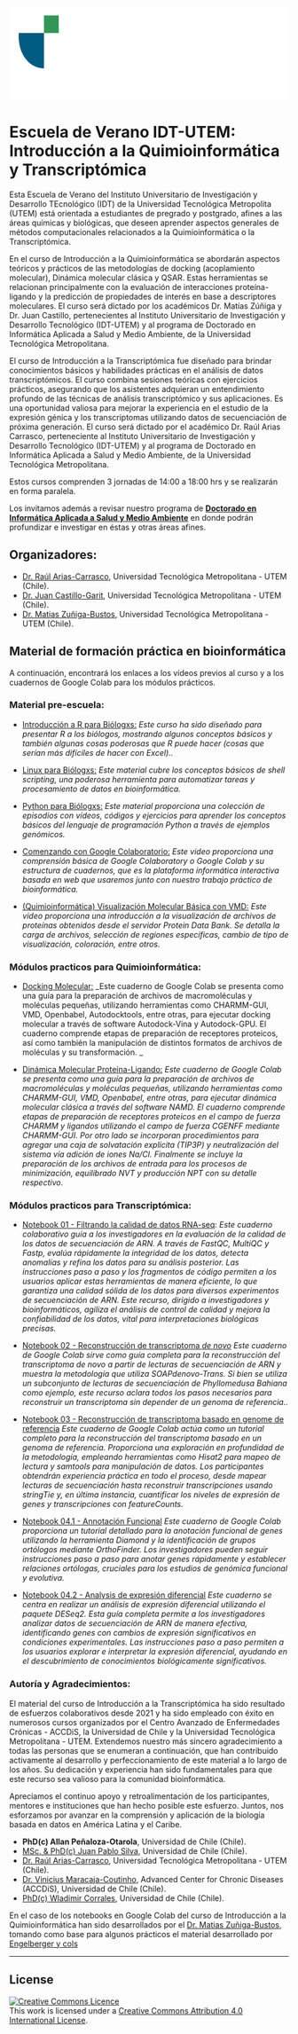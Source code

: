 
<img src="https://raw.githubusercontent.com/raulxbstk/EscuelaIDT-2024/main/Images/IDT%203.png" width="590" height="166">

# Escuela de Verano IDT-UTEM: Introducción a la Quimioinformática y Transcriptómica

Esta Escuela de Verano del Instituto Universitario de Investigación y Desarrollo TEcnológico (IDT) de la Universidad Tecnológica Metropolita (UTEM) está orientada a estudiantes de pregrado y postgrado, afines a las áreas químicas y biológicas, que deseen aprender aspectos generales de métodos computacionales relacionados a la Quimioinformática o la Transcriptómica. 

En el curso de Introducción a la Quimioinformática se abordarán aspectos teóricos y prácticos de las metodologías de docking (acoplamiento molecular), Dinámica molecular clásica y QSAR.  Estas herramientas se relacionan principalmente con la evaluación de interacciones proteína-ligando y la predicción de propiedades de interés en base a descriptores moleculares. El curso será dictado por los académicos Dr. Matías Zúñiga y Dr. Juan Castillo, pertenecientes al Instituto Universitario de Investigación y Desarrollo Tecnológico (IDT-UTEM) y al programa de Doctorado en Informática Aplicada a Salud y Medio Ambiente, de la Universidad Tecnológica Metropolitana.

El curso de Introducción a la Transcriptómica fue diseñado para brindar conocimientos básicos y habilidades prácticas en el análisis de datos transcriptómicos. El curso combina sesiones teóricas con ejercicios prácticos, asegurando que los asistentes adquieran un entendimiento profundo de las técnicas de análisis transcriptómico y sus aplicaciones. Es una oportunidad valiosa para mejorar la experiencia en el estudio de la expresión génica y los transcriptomas utilizando datos de secuenciación de próxima generación. El curso será dictado por el académico Dr. Raúl Arias Carrasco, perteneciente al Instituto Universitario de Investigación y Desarrollo Tecnológico (IDT-UTEM) y al programa de Doctorado en Informática Aplicada a Salud y Medio Ambiente, de la Universidad Tecnológica Metropolitana.

Estos cursos comprenden 3 jornadas de 14:00 a 18:00 hrs y se realizarán en forma paralela.

Los invitamos además a revisar nuestro programa de [**Doctorado en Informática Aplicada a Salud y Medio Ambiente**](https://postgrado.utem.cl/doctorado-iasma/) en donde podrán profundizar e investigar en éstas y otras áreas afines.


## Organizadores:

- [Dr. Raúl Arias-Carrasco](https://scholar.google.com/citations?user=WRPcvtMAAAAJ&hl=en), Universidad Tecnológica Metropolitana - UTEM (Chile).
- [Dr. Juan Castillo-Garit](https://scholar.google.com/citations?user=R2VZGPoAAAAJ&hl=es), Universidad Tecnológica Metropolitana - UTEM (Chile).
- [Dr. Matias Zuñiga-Bustos](https://scholar.google.com/citations?user=_BUA0-YAAAAJ&hl=es), Universidad Tecnológica Metropolitana - UTEM (Chile).


## Material de formación práctica en bioinformática

A continuación, encontrará los enlaces a los vídeos previos al curso y a los cuadernos de Google Colab para los módulos prácticos.


### Material pre-escuela:

- [Introducción a R para Biólogxs:](https://melbournebioinformatics.github.io/r-intro-biologists/intro_r_biologists.html)
_Este curso ha sido diseñado para presentar R a los biólogos, mostrando algunos conceptos básicos y también algunas cosas poderosas que R puede hacer (cosas que serían más difíciles de hacer con Excel).._
- [Linux para Biólogxs:](https://github.com/ssbcb/Linux-for-biologists-workshop/blob/main/Introduction-to-linux-101/Introduction-to-linux-101.md)
_Este material cubre los conceptos básicos de shell scripting, una poderosa herramienta para automatizar tareas y procesamiento de datos en bioinformática._
- [Python para Biólogxs:](https://www.pythonforbiologists.org/)
_Este material proporciona una colección de episodios con vídeos, códigos y ejercicios para aprender los conceptos básicos del lenguaje de programación Python a través de ejemplos genómicos._
- [Comenzando con Google Colaboratorio:](https://www.youtube.com/watch?v=inN8seMm7UI)
_Este video proporciona una comprensión básica de Google Colaboratory o Google Colab y su estructura de cuadernos, que es la plataforma informática interactiva basada en web que usaremos junto con nuestro trabajo práctico de bioinformática._

- [(Quimioinformática) Visualización Molecular Básica con VMD:](https://www.youtube.com/watch?v=qsRxPn20lIQ)
_Este video proporciona una introducción a la visualización de archivos de proteínas obtenidos desde el servidor Protein Data Bank. Se detalla la carga de archivos, selección de regiones específicas, cambio de tipo de visualización, coloración, entre otros._

### Módulos practicos para Quimioinformática:

- [Docking Molecular:](https://colab.research.google.com/drive/1H7HtO3B0pE6UDIObriwGbDi3YdFzX378?usp=sharing)
_Este cuaderno de Google Colab se presenta como una guía para la preparación de archivos de macromoléculas y moléculas pequeñas, utilizando herramientas como CHARMM-GUI, VMD, Openbabel, Autodocktools, entre otras, para ejecutar docking molecular a través de software Autodock-Vina y Autodock-GPU. El cuaderno comprende etapas de preparación de receptores proteicos, así como también la manipulación de distintos formatos de archivos de moléculas y su transformación. _

- [Dinámica Molecular Proteína-Ligando:](https://)
_Este cuaderno de Google Colab se presenta como una guía para la preparación de archivos de macromoléculas y moléculas pequeñas, utilizando herramientas como CHARMM-GUI, VMD, Openbabel, entre otras, para ejecutar dinámica molecular clásica a través del software NAMD. El cuaderno comprende etapas de preparación de receptores proteicos en el campo de fuerza CHARMM y ligandos utilizando el campo de fuerza CGENFF mediante CHARMM-GUI. Por otro lado se incorporan procedimientos para agregar una caja de solvatación explícita (TIP3P) y neutralización del sistema vía adición de iones Na/Cl. Finalmente se incluye la preparación de los archivos de entrada para los procesos de minimización, equilibrado NVT y producción NPT con su detalle respectivo._


### Módulos practicos para Transcriptómica:

- [Notebook 01 - Filtrando la calidad de datos RNA-seq](https://colab.research.google.com/drive/18zRlZPG2n9-JBJcwbINkUrHgiqQ-kglV?usp=sharing):
_Este cuaderno colaborativo guía a los investigadores en la evaluación de la calidad de los datos de secuenciación de ARN. A través de FastQC, MultiQC y Fastp, evalúa rápidamente la integridad de los datos, detecta anomalías y refina los datos para su análisis posterior. Las instrucciones paso a paso y los fragmentos de código permiten a los usuarios aplicar estas herramientas de manera eficiente, lo que garantiza una calidad sólida de los datos para diversos experimentos de secuenciación de ARN. Este recurso, dirigido a investigadores y bioinformáticos, agiliza el análisis de control de calidad y mejora la confiabilidad de los datos, vital para interpretaciones biológicas precisas._

- [Notebook 02 - Reconstrucción de transcriptoma _de novo_](https://colab.research.google.com/drive/14nvMsyOHSb438Ggr8MUjwL6LIA1Lv_Fb?usp=sharing)
 _Este cuaderno de Google Colab sirve como guía completa para la reconstrucción del transcriptoma de novo a partir de lecturas de secuenciación de ARN y muestra la metodología que utiliza SOAPdenovo-Trans. Si bien se utiliza un subconjunto de lecturas de secuenciación de Phyllomedusa Bahiana como ejemplo, este recurso aclara todos los pasos necesarios para reconstruir un transcriptoma sin depender de un genoma de referencia.._

- [Notebook 03 - Reconstrucción de transcriptoma basado en genome de referencia](https://colab.research.google.com/drive/1cUcCkCYAdp4FSjHoh2ncPmFf49L0VKdY?usp=sharing)
 _Este cuaderno de Google Colab actúa como un tutorial completo para la reconstrucción del transcriptoma basado en un genoma de referencia. Proporciona una exploración en profundidad de la metodología, empleando herramientas como Hisat2 para mapeo de lectura y samtools para manipulación de datos. Los participantes obtendrán experiencia práctica en todo el proceso, desde mapear lecturas de secuenciación hasta reconstruir transcripciones usando stringTie y, en última instancia, cuantificar los niveles de expresión de genes y transcripciones con featureCounts._

- [Notebook 04.1 - Annotación Funcional](https://colab.research.google.com/drive/1gonS9jN3SBbWyzELGVgW17ThMmjr656z?usp=sharing) 
_Este cuaderno de Google Colab proporciona un tutorial detallado para la anotación funcional de genes utilizando la herramienta Diamond y la identificación de grupos ortólogos mediante OrthoFinder. Los investigadores pueden seguir instrucciones paso a paso para anotar genes rápidamente y establecer relaciones ortólogas, cruciales para los estudios de genómica funcional y evolutiva._

- [Notebook 04.2 - Analysis de expresión diferencial](https://colab.research.google.com/drive/1EXkxU9_m417-16R3LQHQGJ_t-6Bp9jJl?usp=sharing)
_Este cuaderno se centra en realizar un análisis de expresión diferencial utilizando el paquete DESeq2. Esta guía completa permite a los investigadores analizar datos de secuenciación de ARN de manera efectiva, identificando genes con cambios de expresión significativos en condiciones experimentales. Las instrucciones paso a paso permiten a los usuarios explorar e interpretar la expresión diferencial, ayudando en el descubrimiento de conocimientos biológicamente significativos._




### Autoría y Agradecimientos:

El material del curso de Introducción a la Transcriptómica ha sido resultado de esfuerzos colaborativos desde 2021 y ha sido empleado con éxito en numerosos cursos organizados por el Centro Avanzado de Enfermedades Crónicas - ACCDiS, la Universidad de Chile y la Universidad Tecnológica Metropolitana - UTEM. Extendemos nuestro más sincero agradecimiento a todas las personas que se enumeran a continuación, que han contribuido activamente al desarrollo y perfeccionamiento de este material a lo largo de los años. Su dedicación y experiencia han sido fundamentales para que este recurso sea valioso para la comunidad bioinformática.

Apreciamos el continuo apoyo y retroalimentación de los participantes, mentores e instituciones que han hecho posible este esfuerzo. Juntos, nos esforzamos por avanzar en la comprensión y aplicación de la biología basada en datos en América Latina y el Caribe.

- **PhD(c) Allan Peñaloza-Otarola**, Universidad de Chile (Chile).
- [MSc. & PhD(c) Juan Pablo Silva](https://scholar.google.com/citations?user=02dF20IAAAAJ), Universidad de Chile (Chile).
- [Dr. Raúl Arias-Carrasco](https://scholar.google.com/citations?user=WRPcvtMAAAAJ&hl=en), Universidad Tecnológica Metropolitana - UTEM (Chile).
- [Dr. Vinicius Maracaja-Coutinho](https://scholar.google.com.br/citations?user=T_dpe84AAAAJ&hl), Advanced Center for Chronic Diseases (ACCDiS), Universidad de Chile (Chile).
- [PhD(c) Wladimir Corrales](https://scholar.google.com/citations?hl=es&user=vt3Erm4AAAAJ), Universidad de Chile (Chile).

En el caso de los notebooks en Google Colab del curso de Introducción a la Quimioinformática han sido desarrollados por el [Dr. Matias Zuñiga-Bustos](https://scholar.google.com/citations?user=_BUA0-YAAAAJ&hl=es), tomando como base para algunos prácticos el material desarrollado por [Engelberger y cols](https://pubs.acs.org/doi/full/10.1021/acs.jchemed.1c00022)


******
## License
<a rel="license" href="http://creativecommons.org/licenses/by/4.0/"><img alt="Creative Commons Licence" style="border-width:0" src="https://i.creativecommons.org/l/by/4.0/88x31.png" /></a><br />This work is licensed under a <a rel="license" href="http://creativecommons.org/licenses/by/4.0/">Creative Commons Attribution 4.0 International License</a>.
